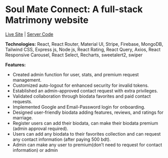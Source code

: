 
# Soul Mate Connect: A full-stack Matrimony website
[Live Site](https://soul-mate-connect.web.app) |  [Server Code](https://github.com/ShariarNiaj05/Soul-Mate-Connect-Server)

**Technologies:** React, React Router, Material UI, Stripe, Firebase, MongoDB, Tailwind CSS, Express js, Node js, React Rating, React Query, Axios, React Responsive Carousel, React Select, Recharts, sweetalert2, swiper

**Features:** 

* Created admin function for user, stats, and premium request management.
* Customized auto-logout for enhanced security for invalid tokens.
* Established an admin-approved contact request with extra privileges.
* Validated collaboration through biodata favorites and paid contact requests.
* Implemented Google and Email-Password login for onboarding.
* Designed user-friendly biodata adding features, reviews, and ratings for marriage.
* Register users can add their biodata, can make their biodata premium (admin approval required).
* Users can add any biodata to their favorites collection and can request any contact information (after paying 500 bdt).
* Admin can make any user to premium(don’t need to request for contact information) or admin
